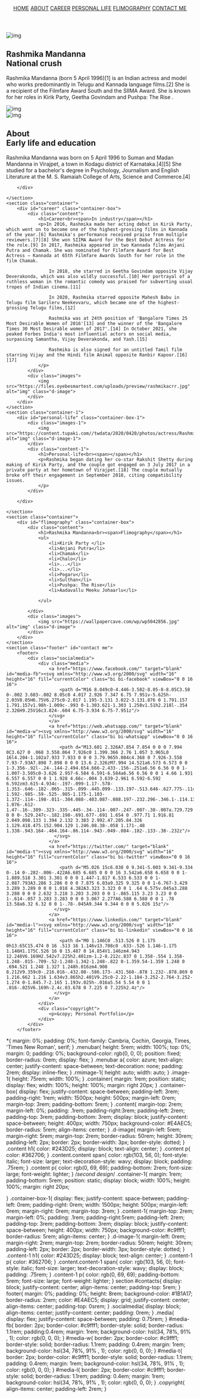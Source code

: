 <html lang="en">
<head>
    <title>Rashmika Mandana</title>
    <link rel="stylesheet" href="css/style.css">
</head>
<body>
    <header>
        <div class="menubar">
            <a href="#home">HOME</a>
            <a href="#about">ABOUT</a>
            <a href="#career">CAREER</a>
            <a href="#personal-life">PERSONAL LIFE</a>
            <a href="#flimography">FLIMOGRAPHY</a>
            <a href="#contact me">CONTACT ME</a>
        </div>
    </header>
    <div class="rmimage-1">
        <img src="https://1.bp.blogspot.com/-X0dGubbq6qI/X79dOngI-dI/AAAAAAAAO1M/ASelZDzQ5IMwj57ZlFU4QajiX2W72fHegCLcBGAsYHQ/d/rashmika%2Bmandanna%2Bhd%2Bwallpaper%2B1080x1350_43.jpg" class="image-1" alt="img">
    </div>
    <section class="container">
        <div id="home" class="container-box">
            <div class="content">
                <h1>Rashmika Mandanna<br><span>National crush</span></h1>
                <p>Rashmika Mandanna (born 5 April 1996)[1] is an Indian actress and model who works predominantly in Telugu and Kannada language films.[2] She is a recipient of the Filmfare Award South and the SIIMA Award. She is known for her roles in Kirik Party, Geetha Govindam and Pushpa: The Rise .
                </p>
            </div>
            <div class="images">
                <img src="https://upload.wikimedia.org/wikipedia/commons/a/a8/RashmikaMandanna_at_Bheeshma_event.jpg" alt="img" class="d-image">
            </div>
        </div>
    </section>
    <section class="container-1">
        <div id="about" class="container-box-1">
            <div class="images-1">
                <img src="https://wallpapercave.com/wp/wp5187245.jpg" alt="img" class="d-image-1">
            </div>            
            <div class="content-1">
                <h1>About<br><span>Early life and education</span></h1>
                <p>Rashmika Mandanna was born on 5 April 1996 to Suman and Madan Mandanna in Virajpet, a town in Kodagu district of Karnataka.[4][5] She studied for a bachelor's degree in Psychology, Journalism and English Literature at the M. S. Ramaiah College of Arts, Science and Commerce.[4]
                </p>
            </div>
            
        </div>

    </section>
    <section class="container">
        <div id="career" class="container-box">
            <div class="content">
                <h1>Career<br><span>In industry</span></h1>
                <p>In 2016, Rashmika made her acting debut in Kirik Party, which went on to become one of the highest-grossing films in Kannada of the year.[6] Rashmika's performance received praise from multiple reviewers.[7][8] She won SIIMA Award for the Best Debut Actress for the role.[9] In 2017, Rashmika appeared in two Kannada films Anjani Putra and Chamak. She was nominated for Filmfare Award for Best Actress – Kannada at 65th Filmfare Awards South for her role in the film Chamak.

                    In 2018, she starred in Geetha Govindam opposite Vijay Deverakonda, which was also wildly successful.[10] Her portrayal of a ruthless woman in the romantic comedy was praised for subverting usual tropes of Indian cinema.[11]
                    
                    In 2020, Rashmika starred opposite Mahesh Babu in Telugu film Sarileru Neekevvaru, which became one of the highest-grossing Telugu films,[12]
                    
                    Rashmika was at 24th position of 'Bangalore Times 25 Most Desirable Women of 2016'[13] and the winner of the 'Bangalore Times 30 Most Desirable women of 2017'.[14] In October 2021, she peaked Forbes India's most influential actors on social media, surpassing Samantha, Vijay Deverakonda, and Yash.[15]
                    
                    Rashmika is also signed for an untitled Tamil film starring Vijay and the Hindi film Animal opposite Ranbir Kapoor.[16][17]
                </p>
            </div>
            <div class="images">
                <img src="https://files.oyebesmartest.com/uploads/preview/rashmikacrr.jpg" alt="img" class="d-image">
            </div>
        </div>
    </section>
    <section class="container-1">
        <div id="personal-life" class="container-box-1">
            <div class="images-1">
                <img src="https://content.tupaki.com//twdata/2020/0420/photos/actress/Rashmika%20Mandanna%20Hd%20Snaps/normal/Rashmika%20Mandanna%20Hd%20Snaps_12.jpg" alt="img" class="d-image-1">
            </div>            
            <div class="content-1">
                <h1>Personal-life<br><span></span></h1>
                <p>Rashmika began dating her co-star Rakshit Shetty during making of Kirik Party, and the couple got engaged on 3 July 2017 in a private party at her hometown of Virajpet.[18] The couple mutually broke off their engagement in September 2018, citing compatibility issues.
                </p>
            </div>
            
        </div>

    </section>
    <section class="container">
        <div id="flimography" class="container-box">
            <div class="content">
                <h1>Rashmika Mandanna<br><span>Flimography</span></h1>
                <ul>
                    <li>Kirik Party	</li>
                    <li>Anjani Putra</li>
                    <li>Chamak</li>
                    <li>Chalo</li>
                    <li>...</li>
                    <li>...</li>
                    <li>Pogaru</li>
                    <li>Sulthan</li>
                    <li>Pushpa: The Rise</li>
                    <li>Aadavallu Meeku Johaarlu</li>
                   
                </ul>
               
            </div>
            <div class="images">
                <img src="https://wallpapercave.com/wp/wp5042856.jpg" alt="img" class="d-image">
            </div>
        </div>
    </section>
    <section class="footer" id="contact me">
        <footer>
            <div class="socialmedia">
                <div class="media">
                    <a href="https://www.facebook.com/" target="blank" id="media-fb"><svg xmlns="http://www.w3.org/2000/svg" width="16" height="16" fill="currentColor" class="bi bi-facebook" viewBox="0 0 16 16">
                        <path d="M16 8.049c0-4.446-3.582-8.05-8-8.05C3.58 0-.002 3.603-.002 8.05c0 4.017 2.926 7.347 6.75 7.951v-5.625h-2.03V8.05H6.75V6.275c0-2.017 1.195-3.131 3.022-3.131.876 0 1.791.157 1.791.157v1.98h-1.009c-.993 0-1.303.621-1.303 1.258v1.51h2.218l-.354 2.326H9.25V16c3.824-.604 6.75-3.934 6.75-7.951z"/>
                    </svg>
                    </a>
                    <a href="https://web.whatsapp.com/" target="blank" id="media-w"><svg xmlns="http://www.w3.org/2000/svg" width="16" height="16" fill="currentColor" class="bi bi-whatsapp" viewBox="0 0 16 16">
                        <path d="M13.601 2.326A7.854 7.854 0 0 0 7.994 0C3.627 0 .068 3.558.064 7.926c0 1.399.366 2.76 1.057 3.965L0 16l4.204-1.102a7.933 7.933 0 0 0 3.79.965h.004c4.368 0 7.926-3.558 7.93-7.93A7.898 7.898 0 0 0 13.6 2.326zM7.994 14.521a6.573 6.573 0 0 1-3.356-.92l-.24-.144-2.494.654.666-2.433-.156-.251a6.56 6.56 0 0 1-1.007-3.505c0-3.626 2.957-6.584 6.591-6.584a6.56 6.56 0 0 1 4.66 1.931 6.557 6.557 0 0 1 1.928 4.66c-.004 3.639-2.961 6.592-6.592 6.592zm3.615-4.934c-.197-.099-1.17-.578-1.353-.646-.182-.065-.315-.099-.445.099-.133.197-.513.646-.627.775-.114.133-.232.148-.43.05-.197-.1-.836-.308-1.592-.985-.59-.525-.985-1.175-1.103-1.372-.114-.198-.011-.304.088-.403.087-.088.197-.232.296-.346.1-.114.133-.198.198-.33.065-.134.034-.248-.015-.347-.05-.099-.445-1.076-.612-1.47-.16-.389-.323-.335-.445-.34-.114-.007-.247-.007-.38-.007a.729.729 0 0 0-.529.247c-.182.198-.691.677-.691 1.654 0 .977.71 1.916.81 2.049.098.133 1.394 2.132 3.383 2.992.47.205.84.326 1.129.418.475.152.904.129 1.246.08.38-.058 1.171-.48 1.338-.943.164-.464.164-.86.114-.943-.049-.084-.182-.133-.38-.232z"/>
                      </svg>
                    </a>
                    <a href="https://twitter.com/" target="blank" id="media-t"><svg xmlns="http://www.w3.org/2000/svg" width="16" height="16" fill="currentColor" class="bi bi-twitter" viewBox="0 0 16 16">
                        <path d="M5.026 15c6.038 0 9.341-5.003 9.341-9.334 0-.14 0-.282-.006-.422A6.685 6.685 0 0 0 16 3.542a6.658 6.658 0 0 1-1.889.518 3.301 3.301 0 0 0 1.447-1.817 6.533 6.533 0 0 1-2.087.793A3.286 3.286 0 0 0 7.875 6.03a9.325 9.325 0 0 1-6.767-3.429 3.289 3.289 0 0 0 1.018 4.382A3.323 3.323 0 0 1 .64 6.575v.045a3.288 3.288 0 0 0 2.632 3.218 3.203 3.203 0 0 1-.865.115 3.23 3.23 0 0 1-.614-.057 3.283 3.283 0 0 0 3.067 2.277A6.588 6.588 0 0 1 .78 13.58a6.32 6.32 0 0 1-.78-.045A9.344 9.344 0 0 0 5.026 15z"/>
                      </svg>
                    </a>
                    <a href="https://www.linkedin.com/" target="blank" id="media-l"><svg xmlns="http://www.w3.org/2000/svg" width="16" height="16" fill="currentColor" class="bi bi-linkedin" viewBox="0 0 16 16">
                        <path d="M0 1.146C0 .513.526 0 1.175 0h13.65C15.474 0 16 .513 16 1.146v13.708c0 .633-.526 1.146-1.175 1.146H1.175C.526 16 0 15.487 0 14.854V1.146zm4.943 12.248V6.169H2.542v7.225h2.401zm-1.2-8.212c.837 0 1.358-.554 1.358-1.248-.015-.709-.52-1.248-1.342-1.248-.822 0-1.359.54-1.359 1.248 0 .694.521 1.248 1.327 1.248h.016zm4.908 8.212V9.359c0-.216.016-.432.08-.586.173-.431.568-.878 1.232-.878.869 0 1.216.662 1.216 1.634v3.865h2.401V9.25c0-2.22-1.184-3.252-2.764-3.252-1.274 0-1.845.7-2.165 1.193v.025h-.016a5.54 5.54 0 0 1 .016-.025V6.169h-2.4c.03.678 0 7.225 0 7.225h2.4z"/>
                      </svg>
                    </a>
                </div>
                <div class="copyright">
                    <p>&copy; Personal Portfolio</p>
                </div>
            </div>
        </footer>
</body>
</html>
  
*{
    margin: 0%;
    padding: 0%;
    font-family: Cambria, Cochin, Georgia, Times, 'Times New Roman', serif;
}
.menubar{
    height: 5rem;
    width: 100%;
    top: 0%;
    margin: 0;
    padding: 0%;
    background-color: rgb(0, 0, 0);
    position: fixed;
    border-radius: 0rem;
    display: flex;
}
.menubar a{
    color: azure;
    text-align: center;
    justify-content: space-between;
    text-decoration: none;
    padding: 2rem;
    display: inline-flex;
}
.rmimage-1{
    height: auto;
    width: auto;
}
.image-1{
    height: 75rem;
    width: 100%;
}
.container{
    margin: 1rem;
    position: static;
    display: flex;
    width: 100%;
    height: 100%;
    margin: right 20px;
}
.container-box{
    display: flex;
    justify-content: space-between;
    padding-left: 3rem;
    padding-right: 1rem;
    width: 1500px;
    height: 500px;
    margin-left: 0rem;
    margin-top: 3rem;
    padding-bottom: 5rem;
}
.content{
    margin-top: 2rem;
    margin-left: 0%;
    padding: .1rem;
    padding-right:3rem;
    padding-left: 2rem;
    padding-top: 3rem;
    padding-bottom: 3rem;
    display: block;
    justify-content: space-between;
    height: 400px;
    width: 750px;
    background-color: #E4AEC5;
    border-radius: 5rem;
    align-items: center;
}
.d-image{
    margin-left: 5rem;
    margin-right: 5rem;
    margin-top: 2rem;
    border-radius: 50rem;
    height: 30rem;
    padding-left: 2px;
    border: 2px;
    border-width: 3px;
    border-style: dotted;
}
.content h1{
    color: #243D25;
    display: block;
    text-align: center;
}
.content p{
    color: #362706;
}
.content.content span{
    color: rgb(103, 56, 0);
    font-style: italic;
    font-size: larger;
    text-decoration-style: wavy;
    display: block;
    padding: .75rem;
}
.content p{
    color: rgb(0, 69, 69);
    padding-bottom: 2rem;
    font-size: large;
    font-weight: lighter;
}
/*second design*/
.container-1{
    margin: 1rem;
    padding-bottom: 5rem;
    position: static;
    display: block;
    width: 100%;
    height: 100%;
    margin: right 20px;
    
}
.container-box-1{
    display: flex;
    justify-content: space-between;
    padding-left: 0rem;
    padding-right: 0rem;
    width: 1500px;
    height: 500px;
    margin-left: 0rem;
    margin-right: 0rem;
    margin-top: 3rem;
}
.content-1{
    margin-top: 2rem;
    margin-left: 0%;
    padding: .1rem;
    padding-right:5rem;
    padding-left: 2rem;
    padding-top: 3rem;
    padding-bottom: 3rem;
    display: block;
    justify-content: space-between;
    height: 400px;
    width: 750px;
    background-color: #c9fff1;
    border-radius: 5rem;
    align-items: center;
}
.d-image-1{
    margin-left: 0rem;
    margin-right: 2rem;
    margin-top: 2rem;
    border-radius: 50rem;
    height: 30rem;
    padding-left: 2px;
    border: 2px;
    border-width: 3px;
    border-style: dotted;
}
.content-1 h1{
    color: #243D25;
    display: block;
    text-align: center;
}
.content-1 p{
    color: #362706;
}
.content.content-1 span{
    color: rgb(103, 56, 0);
    font-style: italic;
    font-size: larger;
    text-decoration-style: wavy;
    display: block;
    padding: .75rem;
}
.content-1 p{
    color: rgb(0, 69, 69);
    padding-bottom: 5rem;
    font-size: large;
    font-weight: lighter;
}
section #contacts{
    display: block;
    justify-content: center;
    align-items: center;
    padding-top: 5rem;
}
footer{
    margin: 0%;
    padding: 0%;
    height: 8rem;
    background-color: #1B1A17;
    border-radius: 2rem;
    color: #E4AEC5;
    display: grid;
    justify-content: center;
    align-items: center;
    padding-top: 0srem;
}
.socialmedia{
    display: block;
    align-items: center;
    justify-content: center;
    padding: 0rem;
}
.media{
    display: flex;
    justify-content: space-between;
    padding: 0.75rem;
}
#media-fb{
    border: 2px;
    border-color: #c9fff1;
    border-style: solid;
    border-radius: 1.1rem;
    padding:0.4rem;
    margin: 1rem;
    background-color: hsl(34, 78%, 91% , 1);
    color: rgb(0, 0, 0);
}
#media-w{
    border: 2px;
    border-color: #c9fff1;
    border-style: solid;
    border-radius: 1.1rem;
    padding: 0.4rem;
    margin: 1rem;
    background-color: hsl(34, 78%, 91% , 1);
    color: rgb(0, 0, 0);
}
#media-t{
    border: 2px;
    border-color: #c9fff1;
    border-style: solid;
    border-radius: 1.1rem;
    padding: 0.4rem;
    margin: 1rem;
    background-color: hsl(34, 78%, 91% , 1);
    color: rgb(0, 0, 0);
}
#media-l{
    border: 2px;
    border-color: #c9fff1;
    border-style: solid;
    border-radius: 1.1rem;
    padding: 0.4em;
    margin: 1rem;
    background-color: hsl(34, 78%, 91% , 1);
    color: rgb(0, 0, 0);
}
.copyright{
    align-items: center;
    padding-left: 2rem;
}
